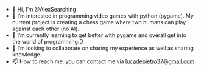 - 👋 Hi, I’m @AlexSearching
- 👀 I’m interested in programming video games with python (pygame). My current project is creating a chess game where two humans can play against each other (no AI).
- 🌱 I’m currently learning to get better with pygame and overall get into the world of programming:D
- 💞️ I’m looking to collaborate on sharing my experience as well as sharing knowledge. 
- 📫 How to reach me: you can contact me via lucadepietro37@gmail.com

<!---
AlexSearching/AlexSearching is a ✨ special ✨ repository because its `README.md` (this file) appears on your GitHub profile.
You can click the Preview link to take a look at your changes.
--->
